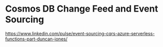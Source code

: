 # Cosmos DB Change Feed and Event Sourcing

https://www.linkedin.com/pulse/event-sourcing-cqrs-azure-serverless-functions-part-duncan-jones/